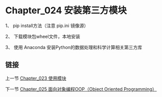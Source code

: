 # Chapter_024   安装第三方模块

1、 pip install方法（注意 pip.ini 镜像源）

2、 下载模块包wheel文件，本地安装

3、 使用 Anaconda 安装Python的数据处理和科学计算相关第三方库


## 链接

上一节 [Chapter_023 使用模块](https://github.com/nizo2010/Study_Python_lxf/blob/master/Chapter_023.md "Chapter_023 使用模块")

下一节 [Chapter_025 面向对象编程OOP（Object Oriented Programming）](https://github.com/nizo2010/Study_Python_lxf/blob/master/Chapter_025.md "Chapter_025 面向对象编程OOP（Object Oriented Programming）")
